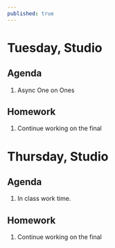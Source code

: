 ```yaml
---
published: true
---
```

# Tuesday, Studio

## Agenda
1. Async One on Ones

## Homework
1. Continue working on the final


# Thursday, Studio
## Agenda
1. In class work time. 

## Homework
1. Continue working on the final
